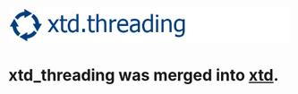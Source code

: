 [![threading](docs/pictures/header.png)](https://gammasoft71.wixsite.com/xtd-threading)

# xtd_threading was merged into [xtd](https://github.com/gammasoft71/xtd).
